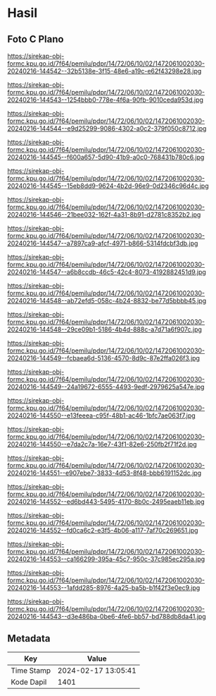 # Hasil

## Foto C Plano

https://sirekap-obj-formc.kpu.go.id/7f64/pemilu/pdpr/14/72/06/10/02/1472061002030-20240216-144542--32b5138e-3f15-48e6-a19c-e62f43298e28.jpg

https://sirekap-obj-formc.kpu.go.id/7f64/pemilu/pdpr/14/72/06/10/02/1472061002030-20240216-144543--1254bbb0-778e-4f6a-90fb-9010ceda953d.jpg

https://sirekap-obj-formc.kpu.go.id/7f64/pemilu/pdpr/14/72/06/10/02/1472061002030-20240216-144544--e9d25299-9086-4302-a0c2-379f050c8712.jpg

https://sirekap-obj-formc.kpu.go.id/7f64/pemilu/pdpr/14/72/06/10/02/1472061002030-20240216-144545--f600a657-5d90-41b9-a0c0-768431b780c6.jpg

https://sirekap-obj-formc.kpu.go.id/7f64/pemilu/pdpr/14/72/06/10/02/1472061002030-20240216-144545--15eb8dd9-9624-4b2d-96e9-0d2346c96d4c.jpg

https://sirekap-obj-formc.kpu.go.id/7f64/pemilu/pdpr/14/72/06/10/02/1472061002030-20240216-144546--21bee032-162f-4a31-8b91-d2781c8352b2.jpg

https://sirekap-obj-formc.kpu.go.id/7f64/pemilu/pdpr/14/72/06/10/02/1472061002030-20240216-144547--a7897ca9-afcf-4971-b866-5314fdcbf3db.jpg

https://sirekap-obj-formc.kpu.go.id/7f64/pemilu/pdpr/14/72/06/10/02/1472061002030-20240216-144547--a6b8ccdb-46c5-42c4-8073-4192882451d9.jpg

https://sirekap-obj-formc.kpu.go.id/7f64/pemilu/pdpr/14/72/06/10/02/1472061002030-20240216-144548--ab72efd5-058c-4b24-8832-be77d5bbbb45.jpg

https://sirekap-obj-formc.kpu.go.id/7f64/pemilu/pdpr/14/72/06/10/02/1472061002030-20240216-144548--29ce09b1-5186-4b4d-888c-a7d71a6f907c.jpg

https://sirekap-obj-formc.kpu.go.id/7f64/pemilu/pdpr/14/72/06/10/02/1472061002030-20240216-144549--fcbaea6d-5136-4570-8d9c-87e2ffa026f3.jpg

https://sirekap-obj-formc.kpu.go.id/7f64/pemilu/pdpr/14/72/06/10/02/1472061002030-20240216-144549--24a19672-6555-4493-9edf-2979625a547e.jpg

https://sirekap-obj-formc.kpu.go.id/7f64/pemilu/pdpr/14/72/06/10/02/1472061002030-20240216-144550--e13feeea-c95f-48b1-ac46-1bfc7ae063f7.jpg

https://sirekap-obj-formc.kpu.go.id/7f64/pemilu/pdpr/14/72/06/10/02/1472061002030-20240216-144550--e7da2c7a-16e7-43f1-82e6-250fb2f71f2d.jpg

https://sirekap-obj-formc.kpu.go.id/7f64/pemilu/pdpr/14/72/06/10/02/1472061002030-20240216-144551--e907ebe7-3833-4d53-8f48-bbb6191152dc.jpg

https://sirekap-obj-formc.kpu.go.id/7f64/pemilu/pdpr/14/72/06/10/02/1472061002030-20240216-144552--ed6bd443-5495-4170-8b0c-2495eaeb11eb.jpg

https://sirekap-obj-formc.kpu.go.id/7f64/pemilu/pdpr/14/72/06/10/02/1472061002030-20240216-144552--fd0ca6c2-e3f5-4b06-a117-7af70c269651.jpg

https://sirekap-obj-formc.kpu.go.id/7f64/pemilu/pdpr/14/72/06/10/02/1472061002030-20240216-144553--ca166299-395a-45c7-950c-37c985ec295a.jpg

https://sirekap-obj-formc.kpu.go.id/7f64/pemilu/pdpr/14/72/06/10/02/1472061002030-20240216-144553--1afdd285-8976-4a25-ba5b-b1f42f3e0ec9.jpg

https://sirekap-obj-formc.kpu.go.id/7f64/pemilu/pdpr/14/72/06/10/02/1472061002030-20240216-144543--d3e486ba-0be6-4fe6-bb57-bd788db8da41.jpg


## Metadata

| Key        | Value               |
| ---------- | ------------------- |
| Time Stamp | 2024-02-17 13:05:41 |
| Kode Dapil | 1401                |




